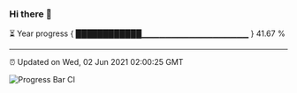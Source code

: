 ### Hi there 👋

⏳ Year progress { ████████████▁▁▁▁▁▁▁▁▁▁▁▁▁▁▁▁▁▁ } 41.67 %

---

⏰ Updated on Wed, 02 Jun 2021 02:00:25 GMT

![Progress Bar CI](https://github.com/liununu/liununu/workflows/Progress%20Bar%20CI/badge.svg)

